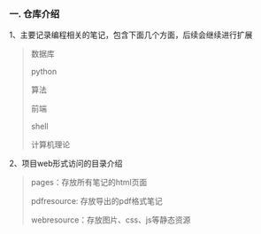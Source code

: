 ### 一. 仓库介绍

1、主要记录编程相关的笔记，包含下面几个方面，后续会继续进行扩展

> 数据库
>
> python
>
> 算法
>
> 前端
>
> shell
>
> 计算机理论

2、项目web形式访问的目录介绍

> pages：存放所有笔记的html页面
>
> pdfresource: 存放导出的pdf格式笔记
>
> webresource：存放图片、css、js等静态资源
